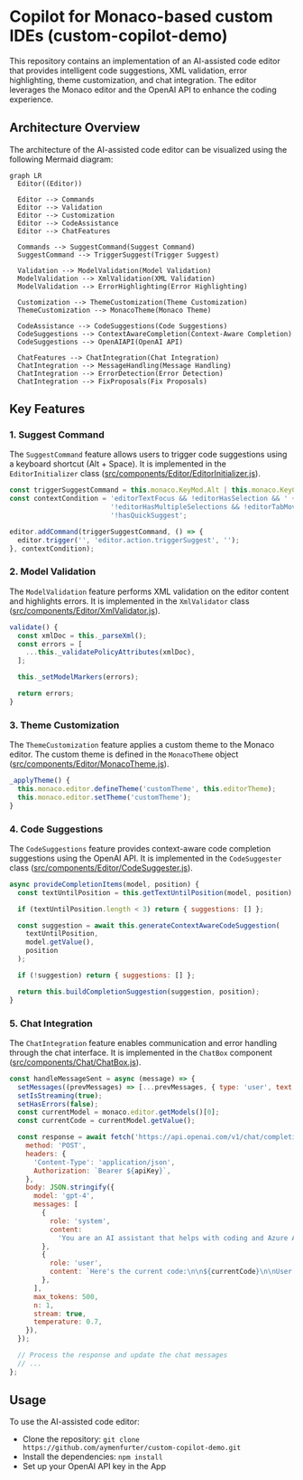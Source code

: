 # Copilot for Monaco-based custom IDEs (custom-copilot-demo)

This repository contains an implementation of an AI-assisted code editor that provides intelligent code suggestions, XML validation, error highlighting, theme customization, and chat integration. The editor leverages the Monaco editor and the OpenAI API to enhance the coding experience.

## Architecture Overview

The architecture of the AI-assisted code editor can be visualized using the following Mermaid diagram:

```mermaid
graph LR
  Editor((Editor))
  
  Editor --> Commands
  Editor --> Validation
  Editor --> Customization
  Editor --> CodeAssistance
  Editor --> ChatFeatures
  
  Commands --> SuggestCommand(Suggest Command)
  SuggestCommand --> TriggerSuggest(Trigger Suggest)
  
  Validation --> ModelValidation(Model Validation)
  ModelValidation --> XmlValidation(XML Validation)
  ModelValidation --> ErrorHighlighting(Error Highlighting)
  
  Customization --> ThemeCustomization(Theme Customization)
  ThemeCustomization --> MonacoTheme(Monaco Theme)
  
  CodeAssistance --> CodeSuggestions(Code Suggestions)
  CodeSuggestions --> ContextAwareCompletion(Context-Aware Completion)
  CodeSuggestions --> OpenAIAPI(OpenAI API)
  
  ChatFeatures --> ChatIntegration(Chat Integration)
  ChatIntegration --> MessageHandling(Message Handling)
  ChatIntegration --> ErrorDetection(Error Detection)
  ChatIntegration --> FixProposals(Fix Proposals)
``` 


## Key Features

### 1. Suggest Command

The `SuggestCommand` feature allows users to trigger code suggestions using a keyboard shortcut (Alt + Space). It is implemented in the `EditorInitializer` class ([src/components/Editor/EditorInitializer.js](https://github.com/aymenfurter/custom-copilot-demo/blob/main/src/components/Editor/EditorInitializer.js#L22-L29)).

``` javascript
const triggerSuggestCommand = this.monaco.KeyMod.Alt | this.monaco.KeyCode.Space;
const contextCondition = 'editorTextFocus && !editorHasSelection && ' +
                         '!editorHasMultipleSelections && !editorTabMovesFocus && ' +
                         '!hasQuickSuggest';

editor.addCommand(triggerSuggestCommand, () => {
  editor.trigger('', 'editor.action.triggerSuggest', '');
}, contextCondition);
``` 

### 2. Model Validation

The `ModelValidation` feature performs XML validation on the editor content and highlights errors. It is implemented in the `XmlValidator` class ([src/components/Editor/XmlValidator.js](src/components/Editor/XmlValidator.js)).

``` javascript
validate() {
  const xmlDoc = this._parseXml();
  const errors = [
    ...this._validatePolicyAttributes(xmlDoc),
  ];

  this._setModelMarkers(errors);

  return errors;
}
``` 

### 3. Theme Customization

The `ThemeCustomization` feature applies a custom theme to the Monaco editor. The custom theme is defined in the `MonacoTheme` object ([src/components/Editor/MonacoTheme.js](src/components/Editor/MonacoTheme.js)).

``` javascript
_applyTheme() {
  this.monaco.editor.defineTheme('customTheme', this.editorTheme);
  this.monaco.editor.setTheme('customTheme');
}
``` 

### 4. Code Suggestions

The `CodeSuggestions` feature provides context-aware code completion suggestions using the OpenAI API. It is implemented in the `CodeSuggester` class ([src/components/Editor/CodeSuggester.js](src/components/Editor/CodeSuggester.js)).

``` javascript
async provideCompletionItems(model, position) {
  const textUntilPosition = this.getTextUntilPosition(model, position);

  if (textUntilPosition.length < 3) return { suggestions: [] };

  const suggestion = await this.generateContextAwareCodeSuggestion(
    textUntilPosition, 
    model.getValue(), 
    position
  );

  if (!suggestion) return { suggestions: [] };

  return this.buildCompletionSuggestion(suggestion, position);
}
``` 

### 5. Chat Integration

The `ChatIntegration` feature enables communication and error handling through the chat interface. It is implemented in the `ChatBox` component ([src/components/Chat/ChatBox.js](src/components/Chat/ChatBox.js)).

``` javascript
const handleMessageSent = async (message) => {
  setMessages((prevMessages) => [...prevMessages, { type: 'user', text: message }]);
  setIsStreaming(true);
  setHasErrors(false);
  const currentModel = monaco.editor.getModels()[0];
  const currentCode = currentModel.getValue();

  const response = await fetch('https://api.openai.com/v1/chat/completions', {
    method: 'POST',
    headers: {
      'Content-Type': 'application/json',
      Authorization: `Bearer ${apiKey}`,
    },
    body: JSON.stringify({
      model: 'gpt-4',
      messages: [
        {
          role: 'system',
          content:
            'You are an AI assistant that helps with coding and Azure API Management policy development. Provide helpful suggestions and answers based on the code context and user messages.',
        },
        {
          role: 'user',
          content: `Here's the current code:\n\n${currentCode}\n\nUser message: ${message}`,
        },
      ],
      max_tokens: 500,
      n: 1,
      stream: true,
      temperature: 0.7,
    }),
  });

  // Process the response and update the chat messages
  // ...
};
``` 

## Usage

To use the AI-assisted code editor:

- Clone the repository: `git clone https://github.com/aymenfurter/custom-copilot-demo.git`
- Install the dependencies: `npm install`
- Set up your OpenAI API key in the App
